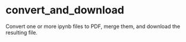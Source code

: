 # convert_and_download

Convert one or more ipynb files to PDF, merge them, and download the resulting file.
